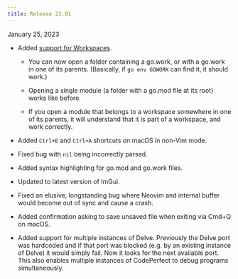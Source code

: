 ```yaml
---
title: Release 23.01
---
```


January 25, 2023

- Added [support for Workspaces](https://dev-docs.codeperfect95.com/getting-started#projects).

  - You can now open a folder containing a go.work, or with a go.work in one of
    its parents. (Basically, if `go env GOWORK` can find it, it should work.)

  - Opening a single module (a folder with a go.mod file at its root) works like
    before.

  - If you open a module that belongs to a workspace somewhere in one of its
    parents, it will understand that it is part of a workspace, and work
    correctly.

- Added `Ctrl+E` and `Ctrl+A` shortcuts on macOS in non-Vim mode.

- Fixed bug with `nil` being incorrectly parsed.

- Added syntax highlighting for go.mod and go.work files.

- Updated to latest version of ImGui.

- Fixed an elusive, longstanding bug where Neovim and internal buffer would
  become out of sync and cause a crash.

- Added confirmation asking to save unsaved file when exiting via Cmd+Q on
  macOS.

- Added support for multiple instances of Delve. Previously the Delve port was
  hardcoded and if that port was blocked (e.g. by an existing instance of Delve)
  it would simply fail. Now it looks for the next available port. This also
  enables multiple instances of CodePerfect to debug programs simultaneously.

